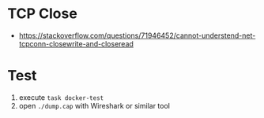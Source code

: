 # TCP Close

* https://stackoverflow.com/questions/71946452/cannot-understend-net-tcpconn-closewrite-and-closeread

# Test

1. execute `task docker-test`
2. open `./dump.cap` with Wireshark or similar tool
